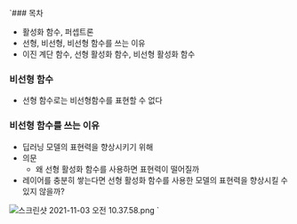 `### 목차

- 활성화 함수, 퍼셉트론
- 선형, 비선형, 비선형 함수를 쓰는 이유
- 이진 계단 함수, 선형 활성화 함수, 비선형 활성화 함수

### 비선형 함수

- 선형 함수로는 비선형함수를 표현할 수 없다

### 비선형 함수를 쓰는 이유

- 딥러닝 모델의 표현력을 향상시키기 위해
- 의문
    - 왜 선형 활성화 함수를 사용하면 표현력이 떨어질까
- 레이어를 충분히 쌓는다면 선형 활성화 함수를 사용한 모델의 표현력을 향상시킬 수 있지 않을까?

![스크린샷 2021-11-03 오전 10.37.58.png](https://s3-us-west-2.amazonaws.com/secure.notion-static.com/b1d606a6-6eec-4dd6-82f6-036f4eaf8934/스크린샷_2021-11-03_오전_10.37.58.png)
`